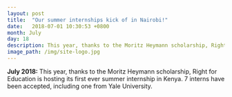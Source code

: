 ```yaml
---
layout: post
title:  "Our summer internships kick of in Nairobi!"
date:   2018-07-01 10:30:53 +0800
month: July
day: 18
description: This year, thanks to the Moritz Heymann scholarship, Right for Education is hosting its first ever summer internship in Kenya.
image_path: /img/site-logo.jpg
---
```


<div class="content_wrap">
	<p><strong class="font-weight-bold">July 2018:</strong>  This year, thanks to the Moritz Heymann scholarship, Right for Education is hosting its first ever summer internship in Kenya. 7 interns have been accepted, including one from Yale University.</p></div>
